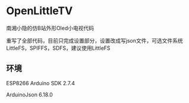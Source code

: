 # OpenLittleTV

南湘小隐的仿B站外形Oled小电视代码

重写了全部代码，目前只完成设置部分，设置改成写json文件，可选文件系统LittleFS，SPIFFS，SDFS，建议使用LittleFS

## 环境

ESP8266 Arduino SDK 2.7.4

ArduinoJson  6.18.0

